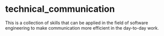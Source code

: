 # technical_communication
This is a collection of skills that can be applied in the field of software engineering to make communication more efficient in the day-to-day work.
